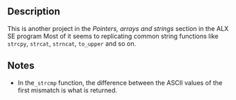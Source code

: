 ## Description
This is another project in the _Pointers, arrays and strings_ section in the ALX SE program
Most of it seems to replicating common string functions like `strcpy`, `strcat`, `strncat`, `to_upper` and so on.

## Notes
* In the`_strcmp` function, the difference between the ASCII values of the first mismatch is what is returned.
